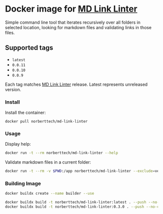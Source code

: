 # Docker image for  [MD Link Linter](https://github.com/norzechowicz/md-link-linter) 

Simple command line tool that iterates recursively over all folders in selected location, looking for markdown 
files and validating links in those files.
 
## Supported tags

- `latest`
- `0.0.11`
- `0.0.10`
- `0.0.9`

Each tag matches [MD Link Linter](https://github.com/norzechowicz/md-link-linter) release. Latest represents unreleased version.

### Install

Install the container:

```
docker pull norberttech/md-link-linter
```

### Usage

Display help: 
```bash
docker run -t --rm norberttech/md-link-linter --help
```

Validate markdown files in a current folder:
```bash
docker run -t --rm -v $PWD:/app norberttech/md-link-linter --exclude=vendor --exclude=node_modules . 
```

### Building Image

```bash
docker buildx create --name builder --use

docker buildx build -t norberttech/md-link-linter:latest . --push --no-cache --progress=plain --build-arg MD_LINK_LINT_VERSION=1.x-dev --platform=linux/amd64,linux/arm64
docker buildx build -t norberttech/md-link-linter:0.3.0 . --push --no-cache --progress=plain --build-arg MD_LINK_LINT_VERSION=0.3.0 --platform=linux/amd64,linux/arm64
```